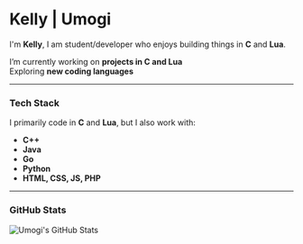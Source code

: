 # Kelly | Umogi

I'm **Kelly**, I am student/developer who enjoys building things in **C** and **Lua**.  

I’m currently working on **projects in C and Lua**  
Exploring **new coding languages**  

---

### Tech Stack  
I primarily code in **C** and **Lua**, but I also work with:  

- **C++**  
- **Java**  
- **Go**  
- **Python**  
- **HTML, CSS, JS, PHP**  

---

### GitHub Stats  
![Umogi's GitHub Stats](https://github-readme-stats.vercel.app/api?username=Umogi&show_icons=true&theme=radical)  

